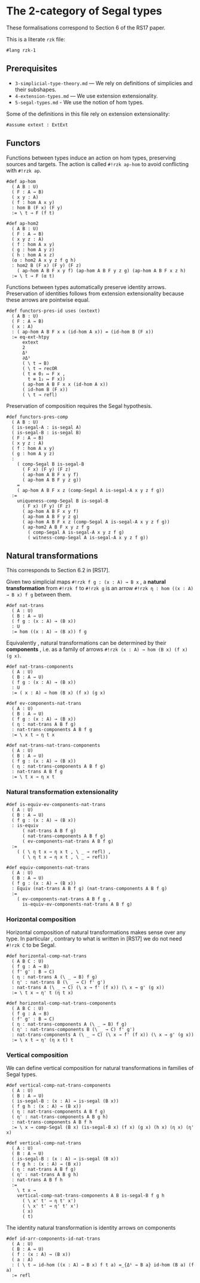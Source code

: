 # The 2-category of Segal types

These formalisations correspond to Section 6 of the RS17 paper.

This is a literate `rzk` file:

```rzk
#lang rzk-1
```

## Prerequisites

- `3-simplicial-type-theory.md` — We rely on definitions of simplicies and their
  subshapes.
- `4-extension-types.md` — We use extension extensionality.
- `5-segal-types.md` - We use the notion of hom types.

Some of the definitions in this file rely on extension extensionality:

```rzk
#assume extext : ExtExt
```

## Functors

Functions between types induce an action on hom types, preserving sources and
targets. The action is called `#!rzk ap-hom` to avoid conflicting with
`#!rzk ap`.

```rzk title="RS17, Section 6.1"
#def ap-hom
  ( A B : U)
  ( F : A → B)
  ( x y : A)
  ( f : hom A x y)
  : hom B (F x) (F y)
  := \ t → F (f t)

#def ap-hom2
  ( A B : U)
  ( F : A → B)
  ( x y z : A)
  ( f : hom A x y)
  ( g : hom A y z)
  ( h : hom A x z)
  (α : hom2 A x y z f g h)
  : hom2 B (F x) (F y) (F z)
    ( ap-hom A B F x y f) (ap-hom A B F y z g) (ap-hom A B F x z h)
  := \ t → F (α t)
```

Functions between types automatically preserve identity arrows. Preservation of
identities follows from extension extensionality because these arrows are
pointwise equal.

```rzk title="RS17, Proposition 6.1.a"
#def functors-pres-id uses (extext)
  ( A B : U)
  ( F : A → B)
  ( x : A)
  : ( ap-hom A B F x x (id-hom A x)) = (id-hom B (F x))
  := eq-ext-htpy
      extext
      2
      Δ¹
      ∂Δ¹
      ( \ t → B)
      ( \ t → recOR
      ( t ≡ 0₂ ↦ F x ,
        t ≡ 1₂ ↦ F x))
      ( ap-hom A B F x x (id-hom A x))
      ( id-hom B (F x))
      ( \ t → refl)
```

Preservation of composition requires the Segal hypothesis.

```rzk title="RS17, Proposition 6.1.b"
#def functors-pres-comp
  ( A B : U)
  ( is-segal-A : is-segal A)
  ( is-segal-B : is-segal B)
  ( F : A → B)
  ( x y z : A)
  ( f : hom A x y)
  ( g : hom A y z)
  :
    ( comp-Segal B is-segal-B
      ( F x) (F y) (F z)
      ( ap-hom A B F x y f)
      ( ap-hom A B F y z g))
    =
    ( ap-hom A B F x z (comp-Segal A is-segal-A x y z f g))
  :=
    uniqueness-comp-Segal B is-segal-B
      ( F x) (F y) (F z)
      ( ap-hom A B F x y f)
      ( ap-hom A B F y z g)
      ( ap-hom A B F x z (comp-Segal A is-segal-A x y z f g))
      ( ap-hom2 A B F x y z f g
        ( comp-Segal A is-segal-A x y z f g)
        ( witness-comp-Segal A is-segal-A x y z f g))
```

## Natural transformations

This corresponds to Section 6.2 in [RS17].

Given two simplicial maps `#!rzk f g : (x : A) → B x` , a **natural
transformation** from `#!rzk f` to `#!rzk g` is an arrow
`#!rzk η : hom ((x : A) → B x) f g` between them.

```rzk
#def nat-trans
  ( A : U)
  ( B : A → U)
  ( f g : (x : A) → (B x))
  : U
  := hom ((x : A) → (B x)) f g
```

Equivalently , natural transformations can be determined by their **components**
, i.e. as a family of arrows `#!rzk (x : A) → hom (B x) (f x) (g x)`.

```rzk
#def nat-trans-components
  ( A : U)
  ( B : A → U)
  ( f g : (x : A) → (B x))
  : U
  := ( x : A) → hom (B x) (f x) (g x)
```

```rzk
#def ev-components-nat-trans
  ( A : U)
  ( B : A → U)
  ( f g : (x : A) → (B x))
  ( η : nat-trans A B f g)
  : nat-trans-components A B f g
  := \ x t → η t x

#def nat-trans-nat-trans-components
  ( A : U)
  ( B : A → U)
  ( f g : (x : A) → (B x))
  ( η : nat-trans-components A B f g)
  : nat-trans A B f g
  := \ t x → η x t
```

### Natural transformation extensionality

```rzk title="RS17, Proposition 6.3"
#def is-equiv-ev-components-nat-trans
  ( A : U)
  ( B : A → U)
  ( f g : (x : A) → (B x))
  : is-equiv
      ( nat-trans A B f g)
      ( nat-trans-components A B f g)
      ( ev-components-nat-trans A B f g)
  :=
    ( ( \ η t x → η x t , \ _ → refl) ,
      ( \ η t x → η x t , \ _ → refl))

#def equiv-components-nat-trans
  ( A : U)
  ( B : A → U)
  ( f g : (x : A) → (B x))
  : Equiv (nat-trans A B f g) (nat-trans-components A B f g)
  :=
    ( ev-components-nat-trans A B f g ,
      is-equiv-ev-components-nat-trans A B f g)
```

### Horizontal composition

Horizontal composition of natural transformations makes sense over any type. In
particular , contrary to what is written in [RS17] we do not need `#!rzk C` to
be Segal.

```rzk
#def horizontal-comp-nat-trans
  ( A B C : U)
  ( f g : A → B)
  ( f' g' : B → C)
  ( η : nat-trans A (\ _ → B) f g)
  ( η' : nat-trans B (\ _ → C) f' g')
  : nat-trans A (\ _ → C) (\ x → f' (f x)) (\ x → g' (g x))
  := \ t x → η' t (η t x)

#def horizontal-comp-nat-trans-components
  ( A B C : U)
  ( f g : A → B)
  ( f' g' : B → C)
  ( η : nat-trans-components A (\ _ → B) f g)
  ( η' : nat-trans-components B (\ _ → C) f' g')
  : nat-trans-components A (\ _ → C) (\ x → f' (f x)) (\ x → g' (g x))
  := \ x t → η' (η x t) t
```

### Vertical composition

We can define vertical composition for natural transformations in families of
Segal types.

```rzk
#def vertical-comp-nat-trans-components
  ( A : U)
  ( B : A → U)
  ( is-segal-B : (x : A) → is-segal (B x))
  ( f g h : (x : A) → (B x))
  ( η : nat-trans-components A B f g)
  ( η' : nat-trans-components A B g h)
  : nat-trans-components A B f h
  := \ x → comp-Segal (B x) (is-segal-B x) (f x) (g x) (h x) (η x) (η' x)

#def vertical-comp-nat-trans
  ( A : U)
  ( B : A → U)
  ( is-segal-B : (x : A) → is-segal (B x))
  ( f g h : (x : A) → (B x))
  ( η : nat-trans A B f g)
  ( η' : nat-trans A B g h)
  : nat-trans A B f h
  :=
    \ t x →
    vertical-comp-nat-trans-components A B is-segal-B f g h
      ( \ x' t' → η t' x')
      ( \ x' t' → η' t' x')
      ( x)
      ( t)
```

The identity natural transformation is identity arrows on components

```rzk title="RS17, Proposition 6.5(ii)"
#def id-arr-components-id-nat-trans
  ( A : U)
  ( B : A → U)
  ( f : (x : A) → (B x))
  ( a : A)
  : ( \ t → id-hom ((x : A) → B x) f t a) =_{Δ¹ → B a} id-hom (B a) (f a)
  := refl
```
